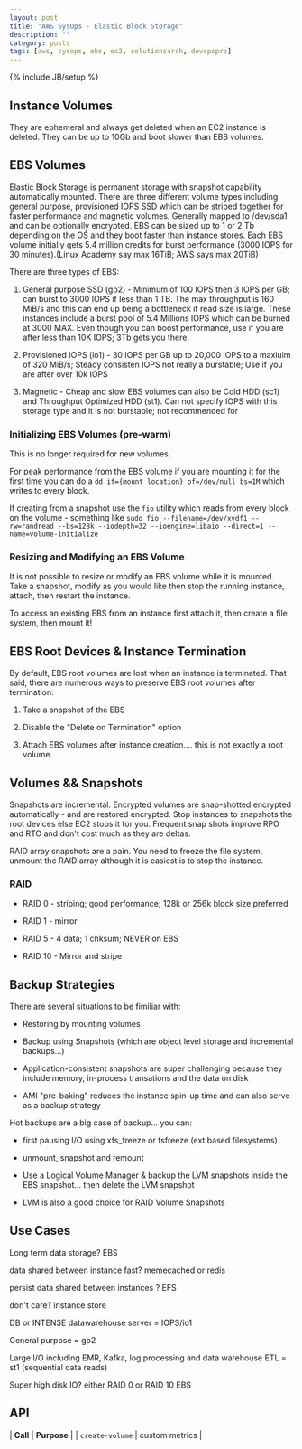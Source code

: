 ```yaml
---
layout: post
title: "AWS SysOps - Elastic Block Storage"
description: ""
category: posts
tags: [aws, sysops, ebs, ec2, solutionsarch, devopspro]
---
```

{% include JB/setup %}

## Instance Volumes

They are ephemeral and always get deleted when an EC2 instance is deleted. They can be up to 10Gb and boot slower than EBS volumes.

## EBS Volumes

Elastic Block Storage is permanent storage with snapshot capability automatically mounted. There are three different volume types including general purpose, provisioned IOPS SSD which can be striped together for faster performance and magnetic volumes. Generally mapped to /dev/sda1 and can be optionally encrypted. EBS can be sized up to 1 or 2 Tb depending on the OS and they boot faster than instance stores. Each EBS volume initially gets 5.4 million credits for burst performance (3000 IOPS for 30 minutes).(Linux Academy say max 16TiB; AWS says max 20TiB)

There are three types of EBS:

1. General purpose SSD (gp2) - Minimum of 100 IOPS then 3 IOPS per GB; can burst to 3000 IOPS if less than 1 TB. The max throughput is 160 MiB/s and this can end up being a bottleneck if read size is large. These instances include a burst pool of 5.4 Millions IOPS which can be burned at 3000 MAX. Even though you can boost performance, use if you are after less than 10K IOPS; 3Tb gets you there. 

2. Provisioned IOPS (io1) - 30 IOPS per GB up to 20,000 IOPS to a maxiuim of 320 MiB/s; Steady consisten IOPS not really a burstable; Use if you are after over 10k IOPS

3. Magnetic - Cheap and slow EBS volumes can also be Cold HDD (sc1) and Throughput Optimized HDD (st1). Can not specify IOPS with this storage type and it is not burstable; not recommended for 

### Initializing EBS Volumes (pre-warm)

This is no longer required for new volumes.

For peak performance from the EBS volume if you are mounting it for the first time you can do a `dd if={mount location} of=/dev/null bs=1M` which writes to every block. 

If creating from a snapshot use the `fio` utility which reads from every block on the volume - something like `sudo fio --filename=/dev/xvdf1 --rw=randread --bs=128k --iodepth=32 --ioengine=libaio --direct=1 --name=volume-initialize`


### Resizing and Modifying an EBS Volume

It is not possible to resize or modify an EBS volume while it is mounted. Take a snapshot, modify as you would like then stop the running instance, attach, then restart the instance.

To access an existing EBS from an instance first attach it, then create a file system, then mount it!

## EBS Root Devices &amp; Instance Termination

By default, EBS root volumes are lost when an instance is terminated. That said, there are numerous ways to preserve EBS root volumes after termination:

1. Take a snapshot of the EBS

2. Disable the "Delete on Termination" option

3. Attach EBS volumes after instance creation.... this is not exactly a root volume.

## Volumes && Snapshots

Snapshots are incremental. Encrypted volumes are snap-shotted encrypted automatically - and are restored encrypted. Stop instances to snapshots the root devices else EC2 stops it for you. Frequent snap shots improve RPO and RTO and don't cost much as they are deltas.

RAID array snapshots are a pain. You need to freeze the file system, unmount the RAID array although it is easiest is to stop the instance.

### RAID

- RAID 0 - striping; good performance; 128k or 256k block size preferred

- RAID 1 - mirror

- RAID 5 - 4 data; 1 chksum; NEVER on EBS

- RAID 10 - Mirror and stripe

## Backup Strategies

There are several situations to be fimiliar with:

- Restoring by mounting volumes

- Backup using Snapshots (which are object level storage and incremental backups...)

- Application-consistent snapshots are super challenging because they include memory, in-process transations and the data on disk

- AMI "pre-baking" reduces the instance spin-up time and can also serve as a backup strategy

Hot backups are a big case of backup... you can:

- first pausing I/O using xfs_freeze or fsfreeze (ext based filesystems)

- unmount, snapshot and remount

- Use a Logical Volume Manager & backup the LVM snapshots inside the EBS snapshot... then delete the LVM snapshot

- LVM is also a good choice for RAID Volume Snapshots

## Use Cases

Long term data storage? EBS

data shared between instance fast? memecached or redis

persist data shared between instances ? EFS

don't care? instance store

DB or INTENSE datawarehouse server = IOPS/io1

General purpose = gp2

Large I/O including EMR, Kafka, log processing and data warehouse ETL = st1 (sequential data reads)

Super high disk IO? either RAID 0 or RAID 10 EBS

## API 

| **Call**  | **Purpose**  |
| ```create-volume``` | custom metrics | 
